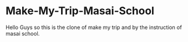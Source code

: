 # Make-My-Trip-Masai-School
Hello Guys so this is the clone of make my trip and by the instruction of masai school.
